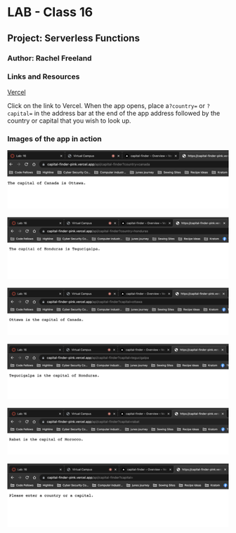 # LAB - Class 16
## Project: Serverless Functions
### Author: Rachel Freeland
### Links and Resources

[Vercel](https://capital-finder-c5kmo2984-rachel-freeland.vercel.app/api/capital-finder)

Click on the link to Vercel. When the app opens, place a`?country=` or `?capital=` in the address bar at the end of the 
app address followed by the country or capital that you wish to look up.

### Images of the app in action
![canada](canada.png)
<br>
<br>
![honduras](honduras.png)
<br>
<br>
![ottawa](ottawa.png)
<br>
<br>
![tegu](tegu.png)
<br>
<br>
![rabat](rabat.png)
<br>
<br>
![else](else.png)




